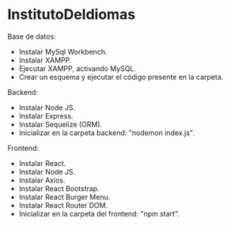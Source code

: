 # InstitutoDeIdiomas
Base de datos:
- Instalar MySql Workbench.
- Instalar XAMPP.
- Ejecutar XAMPP, activando MySQL.
- Crear un esquema y ejecutar el código presente en la carpeta.

Backend:
- Instalar Node JS.
- Instalar Express.
- Instalar Sequelize (ORM).
- Inicializar en la carpeta backend: "nodemon index.js".

Frontend: 
- Instalar React.
- Instalar Node JS.
- Instalar Axios.
- Instalar React Bootstrap.
- Instalar React Burger Menu.
- Instalar React Router DOM.
- Inicializar en la carpeta del frontend: "npm start".
